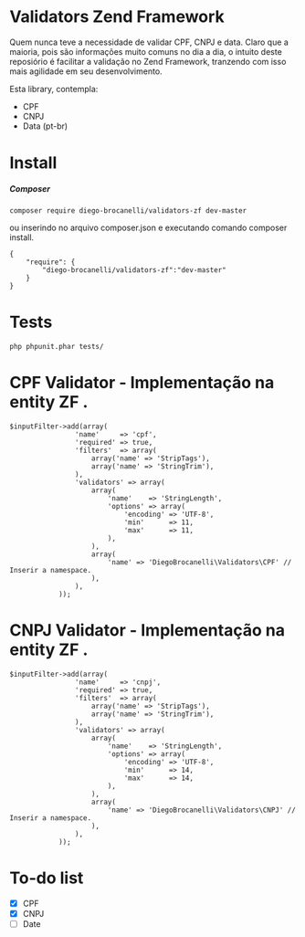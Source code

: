 # Validators Zend Framework
Quem nunca teve a necessidade de validar CPF, CNPJ e data. Claro que a maioria, pois são informações muito comuns no dia a dia, o intuito deste reposiório é facilitar a validação no Zend Framework, tranzendo com isso mais agilidade em seu desenvolvimento.

Esta library, contempla:
   - CPF
   - CNPJ
   - Data (pt-br)

# Install

##### Composer

```
composer require diego-brocanelli/validators-zf dev-master
```
ou inserindo no arquivo composer.json e executando comando composer install.
```
{
    "require": {
        "diego-brocanelli/validators-zf":"dev-master"
    }
}
```

# Tests
```
php phpunit.phar tests/
```

# CPF Validator - Implementação na entity ZF .
```
$inputFilter->add(array(
                'name'     => 'cpf',
                'required' => true,
                'filters'  => array(
                    array('name' => 'StripTags'),
                    array('name' => 'StringTrim'),
                ),
                'validators' => array(
                    array(
                        'name'    => 'StringLength',
                        'options' => array(
                            'encoding' => 'UTF-8',
                            'min'      => 11,
                            'max'      => 11,
                        ),
                    ),
                    array(
                        'name' => 'DiegoBrocanelli\Validators\CPF' // Inserir a namespace.
                    ),
                ),
            ));
```

# CNPJ Validator - Implementação na entity ZF .
```
$inputFilter->add(array(
                'name'     => 'cnpj',
                'required' => true,
                'filters'  => array(
                    array('name' => 'StripTags'),
                    array('name' => 'StringTrim'),
                ),
                'validators' => array(
                    array(
                        'name'    => 'StringLength',
                        'options' => array(
                            'encoding' => 'UTF-8',
                            'min'      => 14,
                            'max'      => 14,
                        ),
                    ),
                    array(
                        'name' => 'DiegoBrocanelli\Validators\CNPJ' // Inserir a namespace.
                    ),
                ),
            ));
```
   
# To-do list  

* [X] CPF
* [X] CNPJ
* [ ] Date